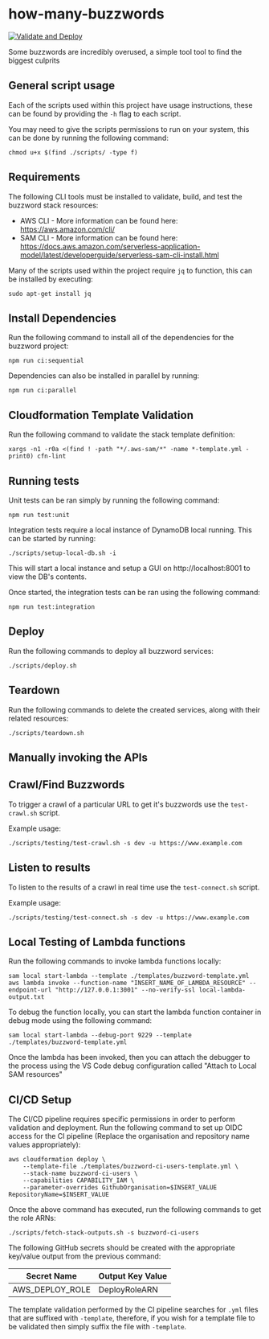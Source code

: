 # how-many-buzzwords

[![Validate and Deploy](https://github.com/ashley-evans/how-many-buzzwords/actions/workflows/ci.yml/badge.svg?branch=master)](https://github.com/ashley-evans/how-many-buzzwords/actions/workflows/ci.yml)

Some buzzwords are incredibly overused, a simple tool tool to find the biggest culprits

## General script usage

Each of the scripts used within this project have usage instructions, these can be found by providing the `-h` flag to each script.

You may need to give the scripts permissions to run on your system, this can be done by running the following command:

```shell
chmod u+x $(find ./scripts/ -type f)
```

## Requirements

The following CLI tools must be installed to validate, build, and test the buzzword stack resources:

-   AWS CLI - More information can be found here: https://aws.amazon.com/cli/
-   SAM CLI - More information can be found here: https://docs.aws.amazon.com/serverless-application-model/latest/developerguide/serverless-sam-cli-install.html

Many of the scripts used within the project require `jq` to function, this can be installed by executing:

```shell
sudo apt-get install jq
```

## Install Dependencies

Run the following command to install all of the dependencies for the buzzword project:

```shell
npm run ci:sequential
```

Dependencies can also be installed in parallel by running:

```shell
npm run ci:parallel
```

## Cloudformation Template Validation

Run the following command to validate the stack template definition:

```shell
xargs -n1 -r0a <(find ! -path "*/.aws-sam/*" -name *-template.yml -print0) cfn-lint
```

## Running tests

Unit tests can be ran simply by running the following command:

```shell
npm run test:unit
```

Integration tests require a local instance of DynamoDB local running. This can be started by running:

```shell
./scripts/setup-local-db.sh -i
```

This will start a local instance and setup a GUI on http://localhost:8001 to view the DB's contents.

Once started, the integration tests can be ran using the following command:

```shell
npm run test:integration
```

## Deploy

Run the following commands to deploy all buzzword services:

```shell
./scripts/deploy.sh
```

## Teardown

Run the following commands to delete the created services, along with their related resources:

```shell
./scripts/teardown.sh
```

## Manually invoking the APIs

## Crawl/Find Buzzwords

To trigger a crawl of a particular URL to get it's buzzwords use the `test-crawl.sh` script.

Example usage:

```shell
./scripts/testing/test-crawl.sh -s dev -u https://www.example.com
```

## Listen to results

To listen to the results of a crawl in real time use the `test-connect.sh` script.

Example usage:

```shell
./scripts/testing/test-connect.sh -s dev -u https://www.example.com
```

## Local Testing of Lambda functions

Run the following commands to invoke lambda functions locally:

```shell
sam local start-lambda --template ./templates/buzzword-template.yml
aws lambda invoke --function-name "INSERT_NAME_OF_LAMBDA_RESOURCE" --endpoint-url "http://127.0.0.1:3001" --no-verify-ssl local-lambda-output.txt
```

To debug the function locally, you can start the lambda function container in debug mode using the following command:

```shell
sam local start-lambda --debug-port 9229 --template ./templates/buzzword-template.yml
```

Once the lambda has been invoked, then you can attach the debugger to the process using the VS Code debug configuration called "Attach to Local SAM resources"

## CI/CD Setup

The CI/CD pipeline requires specific permissions in order to perform validation and deployment. Run the following command to set up OIDC access for the CI pipeline (Replace the organisation and repository name values appropriately):

```shell
aws cloudformation deploy \
    --template-file ./templates/buzzword-ci-users-template.yml \
    --stack-name buzzword-ci-users \
    --capabilities CAPABILITY_IAM \
    --parameter-overrides GithubOrganisation=$INSERT_VALUE RepositoryName=$INSERT_VALUE
```

Once the above command has executed, run the following commands to get the role ARNs:

```shell
./scripts/fetch-stack-outputs.sh -s buzzword-ci-users
```

The following GitHub secrets should be created with the appropriate key/value output from the previous command:

| Secret Name     | Output Key Value |
| --------------- | ---------------- |
| AWS_DEPLOY_ROLE | DeployRoleARN    |

The template validation performed by the CI pipeline searches for `.yml` files that are suffixed with `-template`, therefore, if you wish for a template file to be validated then simply suffix the file with `-template`.
